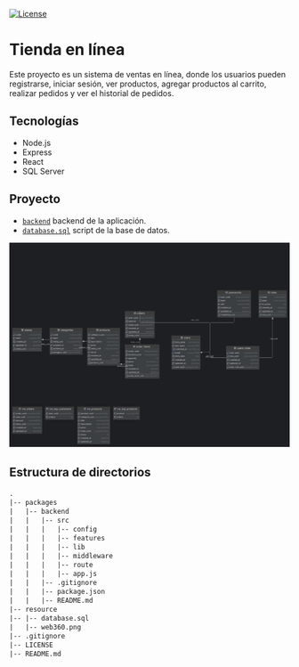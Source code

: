[![License](https://img.shields.io/badge/License-MIT-blue.svg)](https://github.com/jorgetax/web360?tab=BSD-2-Clause-1-ov-file#readme)

# Tienda en línea

Este proyecto es un sistema de ventas en línea, donde los usuarios pueden registrarse, iniciar sesión, ver productos,
agregar productos al carrito, realizar pedidos y ver el historial de pedidos.

## Tecnologías

- Node.js
- Express
- React
- SQL Server

## Proyecto

- [`backend`](packages/backend) backend de la aplicación.
- [`database.sql`](resource/database.sql) script de la base de datos.

![](/resource/web360.png)

## Estructura de directorios

```text
.
|-- packages
|   |-- backend
|   |   |-- src
|   |   |   |-- config
|   |   |   |-- features
|   |   |   |-- lib
|   |   |   |-- middleware
|   |   |   |-- route
|   |   |   |-- app.js
|   |   |-- .gitignore
|   |   |-- package.json
|   |   |-- README.md
|-- resource
|-- |-- database.sql
|   |-- web360.png
|-- .gitignore 
|-- LICENSE
|-- README.md
```
